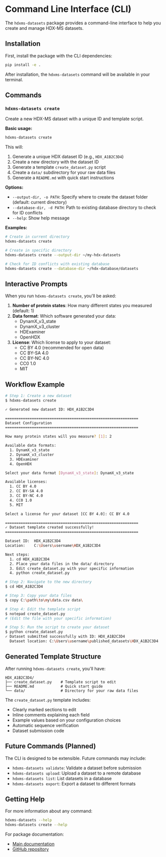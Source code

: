 # Command Line Interface (CLI)

The `hdxms-datasets` package provides a command-line interface to help you create and manage HDX-MS datasets.

## Installation

First, install the package with the CLI dependencies:

```bash
pip install -e .
```

After installation, the `hdxms-datasets` command will be available in your terminal.

## Commands

### `hdxms-datasets create`

Create a new HDX-MS dataset with a unique ID and template script.

**Basic usage:**

```bash
hdxms-datasets create
```

This will:
1. Generate a unique HDX dataset ID (e.g., `HDX_A1B2C3D4`)
2. Create a new directory with the dataset ID
3. Generate a template `create_dataset.py` script
4. Create a `data/` subdirectory for your raw data files
5. Generate a `README.md` with quick start instructions

**Options:**

- `--output-dir, -o PATH`: Specify where to create the dataset folder (default: current directory)
- `--database-dir, -d PATH`: Path to existing database directory to check for ID conflicts
- `--help`: Show help message

**Examples:**

```bash
# Create in current directory
hdxms-datasets create

# Create in specific directory
hdxms-datasets create --output-dir ~/my-hdx-datasets

# Check for ID conflicts with existing database
hdxms-datasets create --database-dir ~/hdx-database/datasets
```

## Interactive Prompts

When you run `hdxms-datasets create`, you'll be asked:

1. **Number of protein states**: How many different states you measured (default: 1)
2. **Data format**: Which software generated your data:
   - DynamX_v3_state
   - DynamX_v3_cluster
   - HDExaminer
   - OpenHDX
3. **License**: Which license to apply to your dataset:
   - CC BY 4.0 (recommended for open data)
   - CC BY-SA 4.0
   - CC BY-NC 4.0
   - CC0 1.0
   - MIT

## Workflow Example

```bash
# Step 1: Create a new dataset
$ hdxms-datasets create

✓ Generated new dataset ID: HDX_A1B2C3D4

============================================================
Dataset Configuration
============================================================

How many protein states will you measure? [1]: 2

Available data formats:
  1. DynamX_v3_state
  2. DynamX_v3_cluster
  3. HDExaminer
  4. OpenHDX

Select your data format [DynamX_v3_state]: DynamX_v3_state

Available licenses:
  1. CC BY 4.0
  2. CC BY-SA 4.0
  3. CC BY-NC 4.0
  4. CC0 1.0
  5. MIT

Select a license for your dataset [CC BY 4.0]: CC BY 4.0

============================================================
✓ Dataset template created successfully!
============================================================

Dataset ID:  HDX_A1B2C3D4
Location:    C:\Users\username\HDX_A1B2C3D4

Next steps:
  1. cd HDX_A1B2C3D4
  2. Place your data files in the data/ directory
  3. Edit create_dataset.py with your specific information
  4. python create_dataset.py

# Step 2: Navigate to the new directory
$ cd HDX_A1B2C3D4

# Step 3: Copy your data files
$ copy C:\path\to\my\data.csv data\

# Step 4: Edit the template script
$ notepad create_dataset.py
# (Edit the file with your specific information)

# Step 5: Run the script to create your dataset
$ python create_dataset.py
✓ Dataset submitted successfully with ID: HDX_A1B2C3D4
  Dataset location: C:\Users\username\published_datasets\HDX_A1B2C3D4
```

## Generated Template Structure

After running `hdxms-datasets create`, you'll have:

```
HDX_A1B2C3D4/
├── create_dataset.py    # Template script to edit
├── README.md            # Quick start guide
└── data/                # Directory for your raw data files
```

The `create_dataset.py` template includes:
- Clearly marked sections to edit
- Inline comments explaining each field
- Example values based on your configuration choices
- Automatic sequence verification
- Dataset submission code

## Future Commands (Planned)

The CLI is designed to be extensible. Future commands may include:

- `hdxms-datasets validate`: Validate a dataset before submission
- `hdxms-datasets upload`: Upload a dataset to a remote database
- `hdxms-datasets list`: List datasets in a database
- `hdxms-datasets export`: Export a dataset to different formats

## Getting Help

For more information about any command:

```bash
hdxms-datasets --help
hdxms-datasets create --help
```

For package documentation:
- [Main documentation](https://jhsmit.github.io/hdxms-datasets/)
- [GitHub repository](https://github.com/Jhsmit/hdxms-datasets/)
